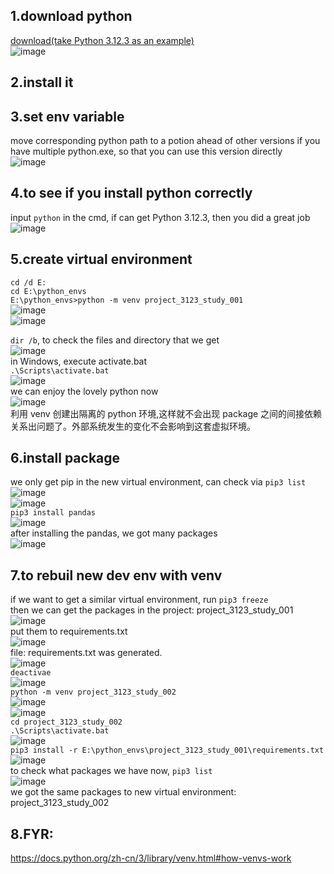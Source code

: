 
## 1.download python 
[download(take Python 3.12.3 as an example)](https://www.python.org/downloads/windows/)<br>
![image](https://github.com/786788808/Python_Basic/assets/32427537/a3c10174-b54d-4381-8ec0-8b540253562c)
## 2.install it
## 3.set env variable
move corresponding python path to a potion ahead of other versions if you have multiple python.exe, so that you can use this version directly<br>
![image](https://github.com/786788808/Python_Basic/assets/32427537/f5b37a6e-b93a-41f2-ade2-61b7c56b64b7)<br>
## 4.to see if you install python correctly
input `python` in the cmd, if can get Python 3.12.3, then you did a great job<br>
![image](https://github.com/786788808/Python_Basic/assets/32427537/b7d43a2b-4b55-410a-b3db-7ca9b0c050b0)
## 5.create virtual environment
`cd /d E:`<br>
`cd E:\python_envs`<br>
`E:\python_envs>python -m venv project_3123_study_001`<br>
![image](https://github.com/786788808/Python_Basic/assets/32427537/5d16420e-d817-4a4b-aba5-27ece27c09b0)<br>
![image](https://github.com/786788808/Python_Basic/assets/32427537/6cf9aa49-5de1-42c8-b687-41444caf879d)<br>

`dir /b`, to check the files and directory that we get<br>
![image](https://github.com/786788808/Python_Basic/assets/32427537/4df23cf3-8215-4068-a96e-f10a553ea3c0)<br>
in Windows, execute activate.bat<br>
`.\Scripts\activate.bat`<br>
![image](https://github.com/786788808/Python_Basic/assets/32427537/a867697c-7e35-47c5-b952-4b1696df113a)<br>
we can enjoy the lovely python now<br>
![image](https://github.com/786788808/Python_Basic/assets/32427537/6667c875-a0a2-407c-bc50-6d6a2441eb7e)<br>
利用 venv 创建出隔离的 python 环境,这样就不会出现 package 之间的间接依赖关系出问题了。外部系统发生的变化不会影响到这套虚拟环境。
## 6.install package
we only get pip in the new virtual environment, can check via `pip3 list`<br>
![image](https://github.com/786788808/Python_Basic/assets/32427537/5aef8499-cc5b-4785-97ed-949fe2774f6a)<br>
![image](https://github.com/786788808/Python_Basic/assets/32427537/006a2b95-a08e-4489-ad7a-37a76ca40cea)<br>
`pip3 install pandas`<br>
![image](https://github.com/786788808/Python_Basic/assets/32427537/12d6873e-bfad-474f-a1f4-ea62ebdcc01d)<br>
after installing the pandas, we got many packages<br>
![image](https://github.com/786788808/Python_Basic/assets/32427537/f0eb1251-c9ac-4f1d-a49f-52691ebea11b)<br>
## 7.to rebuil new dev env with venv
if we want to get a similar virtual environment, run `pip3 freeze`<br>
then we can get the packages in the project: project_3123_study_001
![image](https://github.com/786788808/Python_Basic/assets/32427537/ed5c94d9-5688-4b6b-9d83-d26f691013fb)<br>
put them to requirements.txt<br>
![image](https://github.com/786788808/Python_Basic/assets/32427537/4098869b-7b3c-4fe3-b87f-8afd2889bfc1)<br>
file: requirements.txt was generated.<br>
![image](https://github.com/786788808/Python_Basic/assets/32427537/c69f8855-0a8a-4357-9aae-062335262c50)<br>
`deactivae`<br>
![image](https://github.com/786788808/Python_Basic/assets/32427537/bee55dfe-5fc4-4daa-96e4-8608ac735d2e)<br>
`python -m venv project_3123_study_002`<br>
![image](https://github.com/786788808/Python_Basic/assets/32427537/c8d99ed1-1737-4d76-af83-58b975322595)<br>
![image](https://github.com/786788808/Python_Basic/assets/32427537/8bb94d96-3839-4bf3-a004-91dc95e48bba)<br>
`cd project_3123_study_002`<br>
`.\Scripts\activate.bat` <br>
![image](https://github.com/786788808/Python_Basic/assets/32427537/732ddf00-6fc3-4a37-80be-afcc2c00897a) <br>
`pip3 install -r E:\python_envs\project_3123_study_001\requirements.txt` <br>
![image](https://github.com/786788808/Python_Basic/assets/32427537/3cc731cb-c1f2-4122-a596-6ce684561a38)<br>
to check what packages we have now, `pip3 list` <br>
![image](https://github.com/786788808/Python_Basic/assets/32427537/8a9a1836-ea01-4b75-852e-66783b254a4f) <br>
we got the same packages to new virtual environment: project_3123_study_002
## 8.FYR:
https://docs.python.org/zh-cn/3/library/venv.html#how-venvs-work<br>
